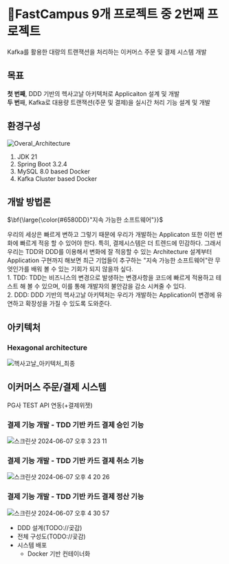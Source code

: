 # FastCampus 9개 프로젝트 중 2번째 프로젝트
Kafka를 활용한 대량의 트랜잭션을 처리하는 이커머스 주문 및 결제 시스템 개발

## 목표
**첫 번째**, DDD 기반의 헥사고날 아키텍처로 Applicaiton 설계 및 개발<br />
**두 번**째, Kafka로 대용량 트랜잭션(주문 및 결제)을 실시간 처리 기능 설계 및 개발<br />

## 환경구성
![Overal_Architecture](https://github.com/jinho-yoo-jack/jedi-spring-labs/assets/58014147/e40f3347-48be-4140-8798-0a20c1512264)
1. JDK 21
2. Spring Boot 3.2.4
4. MySQL 8.0 based Docker
5. Kafka Cluster based Docker


## 개발 방법론
<p>$\bf{\large{\color{#6580DD}"지속 가능한 소프트웨어"}}$</p>
우리의 세상은 빠르게 변하고 그렇기 때문에 우리가 개발하는 Applicaton 또한 이런 변화에 빠르게 적응 할 수 있어야 한다. 
특히, 결제시스템은 더 트렌드에 민감하다. 그래서 우리는 TDD와 DDD를 이용해서 변화에 잘 적응할 수 있는 Architecture 설계부터 Application 구현까지 해보면 
최근 기업들이 추구하는 "지속 가능한 소프트웨어"란 무엇인가를 배워 볼 수 있는 기회가 되지 않을까 싶다.<br>
1. TDD: TDD는 비즈니스의 변경으로 발생하는 변경사항을 코드에 빠르게 적용하고 테스트 해 볼 수 있으며, 이를 통해 개발자의 불안감을 감소 시켜줄 수 있다.<br>
2. DDD: DDD 기반의 헥사고날 아키텍처는 우리가 개발하는 Application이 변경에 유연하고 확장성을 가질 수 있도록 도와준다.<br>

## 아키텍처
### Hexagonal architecture
![헥사고날_아키텍처_최종](https://github.com/jinho-yoo-jack/jedi-spring-labs/assets/58014147/b3662d81-b3d2-4ef1-9a5f-fba7c765ecde)


## 이커머스 주문/결제 시스템
PG사 TEST API 연동(+결제위젯)
### 결제 기능 개발 - TDD 기반 카드 결제 승인 기능
![스크린샷 2024-06-07 오후 3 23 11](https://github.com/jinho-yoo-jack/jedi-spring-labs/assets/58014147/95cfcff2-274a-458e-a849-994205355ce6)
### 결제 기능 개발 - TDD 기반 카드 결제 취소 기능
![스크린샷 2024-06-07 오후 4 20 26](https://github.com/jinho-yoo-jack/jedi-spring-labs/assets/58014147/90796985-832b-4afc-a948-266161a92b79)
### 결제 기능 개발 - TDD 기반 카드 결제 정산 기능
![스크린샷 2024-06-07 오후 4 30 57](https://github.com/jinho-yoo-jack/jedi-spring-labs/assets/58014147/263c998c-9cdd-42c5-a825-8c01ad5ea69a)
- DDD 설계(TODO://곶감)
- 전체 구성도(TODO://곶감)
- 시스템 배포
     - Docker 기반 컨테이너화
